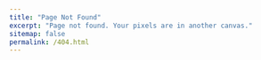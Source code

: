 ```yaml
---
title: "Page Not Found"
excerpt: "Page not found. Your pixels are in another canvas."
sitemap: false
permalink: /404.html
---
```


<span id="badgeCont16"><script type="text/javascript" src="https://publons.com/mashlets?el=badgeCont16&rid=L-3111-2013"></script></span>
